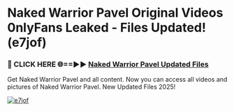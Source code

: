 # Naked Warrior Pavel Original Videos 0nlyFans Leaked - Files Updated! (e7jof)

<h3>🔴 CLICK HERE 🌐==►► <a href="https://tinyurl.com/yckcrads" rel="nofollow">Naked Warrior Pavel Updated Files</a></h3>

Get Naked Warrior Pavel and all content. Now you can access all videos and pictures of Naked Warrior Pavel. New Updated Files 2025!

[![e7jof](https://i.imgur.com/hpKpOFt.gif)](https://tinyurl.com/yckcrads)
